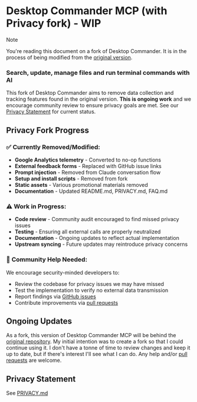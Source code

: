 # Desktop Commander MCP (with Privacy fork) - WIP

> [!NOTE]
> You're reading this document on a fork of Desktop Commander. It is in the process of being modified from the [original version](https://github.com/wonderwhy-er/DesktopCommanderMCP/blob/main/README.md).

### Search, update, manage files and run terminal commands with AI

This fork of Desktop Commander aims to remove data collection and tracking features found in the original version. **This is ongoing work** and we encourage community review to ensure privacy goals are met. See our [Privacy Statement](https://github.com/delano/DesktopCommanderMCP-with-privacy/blob/main/PRIVACY.md) for current status.

## Privacy Fork Progress

### ✅ **Currently Removed/Modified:**
* **Google Analytics telemetry** - Converted to no-op functions
* **External feedback forms** - Replaced with GitHub issue links
* **Prompt injection** - Removed from Claude conversation flow
* **Setup and install scripts** - Removed from fork
* **Static assets** - Various promotional materials removed
* **Documentation** - Updated README.md, PRIVACY.md, FAQ.md

### ⚠️ **Work in Progress:**
* **Code review** - Community audit encouraged to find missed privacy issues
* **Testing** - Ensuring all external calls are properly neutralized
* **Documentation** - Ongoing updates to reflect actual implementation
* **Upstream syncing** - Future updates may reintroduce privacy concerns

### 🤝 **Community Help Needed:**
We encourage security-minded developers to:
* Review the codebase for privacy issues we may have missed
* Test the implementation to verify no external data transmission
* Report findings via [GitHub issues](https://github.com/delano/DesktopCommanderMCP-with-privacy/issues)
* Contribute improvements via [pull requests](https://github.com/delano/DesktopCommanderMCP-with-privacy/pulls)


## Ongoing Updates

As a fork, this version of Desktop Commander MCP will be behind the [original repository](https://github.com/wonderwhy-er/DesktopCommanderMCP/). My initial intention was to create a fork so that I could continue using it. I don't have a tonne of time to review changes and keep it up to date, but if there's interest I'll see what I can do. Any help and/or [pull requests](https://github.com/delano/DesktopCommanderMCP-with-privacy/pulls) are welcome.


## Privacy Statement

See [PRIVACY.md](https://github.com/delano/DesktopCommanderMCP-with-privacy/blob/main/PRIVACY.md)
